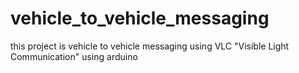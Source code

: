 # vehicle_to_vehicle_messaging
this project is vehicle to vehicle messaging using VLC "Visible Light Communication" using arduino
